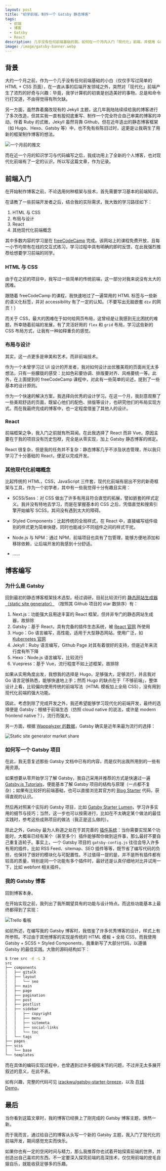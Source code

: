 ```yaml
---
layout: post
title: "初学前端，制作一个 Gatsby 静态博客"
tags:
  - 前端
  - 博客
  - Gatsby
  - React
description: 几乎没有任何前端基础的我，如何在一个月内入门「现代化」前端，并使用 Gatsby 制作一个静态博客？
image: /image/gatsby-banner.webp
---
```


## 背景

大约一个月之前，作为一个几乎没有任何前端基础的小白（仅仅手写过简单的 HTML + CSS 页面），在一直从事的后端开发领域之外，突然对「现代化」前端产生了浓烈的好奇与兴趣：毕竟，我学计算机的初衷是创造美好的事物，总是和命令行打交道，不由得觉得有所欠缺。

另一方面，虽然靠着魔改现有的 Jekyll 主题，这几年我陆陆续续给我的博客进行了多次改造，但其实我一直有股彻底重写、制作一个完全符合自己审美的博客的冲动。伴着 Ruby 的式微，Jekyll 虽然背靠 Github，但在近年迭出的静态博客框架（如 Hugo、Hexo、Gatsby 等）中，也不免有些陈旧过时，这更是让我萌生了用新的框架制作博客的想法。

![一个月前的推文](/image/frontend-flag.webp)

而在近一个月的知识学习与代码编写之后，我成功用上了全新的个人博客，也对现代化前端有了一定的认识，所以写这篇文章，作为记录。

## 前端入门

在开始制作博客之前，不论选用何种框架与技术，首先需要学习基本的前端知识。

在请教了一些前端开发者之后，结合我的实际需求，我大致的学习路径如下：

1. HTML 与 CSS
2. 布局与设计
3. React
4. 其他现代化前端概念

其中多数内容的学习是在 [freeCodeCamp](https://www.freecodecamp.org/) 完成。该网站上的课程免费开放，且每一小节均带有在线的交互式练习，学习过程中具有明确的即时反馈，在此我强烈推荐给想要学习前端的同学。

### HTML 与 CSS

由于在之前的项目中，我写过一些简单的传统前端，这一部分对我来说没有太大的困难。

跟随着 freeCodeCamp 的课程，我快速地过了一遍常用的 HTML 标签与一些新的语义化标签，并对 accessibility 有了一定的认知。（不要写出无脑嵌套 `div` 的网页！）

而关于 CSS，最大的困难在于如何给网页布局，这曾经是让我感到无比困扰的难题，所幸随着前端的发展，有了灵活好用的 `flex` 和 `grid` 布局，学习这些新的 CSS 布局方式，让我有一种如释重负的感觉。

### 布局与设计

其实，这一点更多是审美和艺术，而非前端技术。

作为一个未曾学习过 UI 设计的开发者，我对如何设计出优雅美观的页面尚无太多想法，只有一些朦胧的感受：比如色彩要协调、排版要对齐、风格要统一等。此外，在上面提到的 freeCodeCamp 课程中，对此有一些简单的论述，提到了一些基本的设计原则。

作为一个快速的解决方案，我选择向优秀的设计学习。在这一个月，我刻意观察了一些美观舒适的页面，既留心他们的配色、排版等设计，也研究他们的布局实现方式。而在我最终完成的博客中，也一定程度借鉴了其他人的设计。

### React

前端框架之争，我入门之前就有所耳闻。在此我选择了 React 而非 Vue，原因主要在于我的项目没有历史包袱，完全是从零实现，加上 Gatsby 静态博客的绑定。

React 很复杂，但是我的任务并不复杂：静态博客几乎不涉及状态管理，所以我只学习了十分基础的 React，便足以完成开发。

### 其他现代化前端概念

比起传统的 HTML，CSS，JavaScript 三件套，现代化前端有层出不穷的新奇框架与工具，作为一个初学者，其中有一些我觉得十分有趣且实用：

- SCSS/Sass：对 CSS 做出了许多有用且符合直觉的拓展，譬如嵌套的样式定义。我并没有特地去学习，而是在掌握基本的 CSS 之后，凭借直觉和搜索引擎开始编写 SCSS，其间没有遇到太大的障碍。

- Styled Components：比起传统的全局样式，在 React 中，直接编写组件级别的样式更为简单快捷，同时也能减少不同组件之间的样式干扰。

- Node.js 与 NPM：通过 NPM，前端项目也具有了包管理，能够方便地添加和移除依赖，让后端开发的我感到十分舒适。

- ……

## 博客编写

### 为什么是 Gatsby

回到最初的静态博客框架技术选型。经过调研，目前比较流行的 [静态网站生成器（static site generator）](https://github.com/topics/static-site-generator) （按照其 Github 项目的 star 数排序）有：

1. Next.js：功能强大且用途丰富的 React 框架，但并非专门的静态网站生成器，故排除
2. Gatsby：基于 React，具有完备的插件生态系统，被 [React 官网](https://reactjs.org/) 所使用
3. Hugo：Go 语言编写，高性能，适用于大型静态网站，使用广泛，如 [Kubernetes 官网](https://kubernetes.io/)
4. Jekyll：Ruby 语言编写，Github Page 对其有着很好的支持，但是近年来流行度有所下降
5. Hexo：Node.js 语言编写，比较流行
6. Vuepress：基于 Vue，流行程度不如上述框架，故排除

如果从实用角度出发，我想我的选择是 Hugo，足够强大，足够流行，并且我对 Go 语言足够熟悉，能够快速地上手；然而 Hugo 的缺点在于「不够前端」，整体设计上看，比较偏向使用传统的前端写法（HTML 模板加上全局 CSS），没有用到现代化前端的强大功能。

因此，考虑到除了完成开发之外，我还希望能够学习现代化的前端开发，最终的选择便是 Gatsby：根植于前端生态（仿照 cloud native 的说法，或许是 modern frontend native？），流行而强大。

另一方面，根据 [Wappalyzer 的数据](https://www.wappalyzer.com/technologies/static-site-generator/)，Gatsby 确实是近年来最为流行的选择：

![Static site generator market share](/image/static-site-generator-market-share-wappalyzer.webp)

### 如何写一个 Gatsby 项目

在此，我无意复述那些 Gatsby 文档中已有的内容，而是仅列出我所用到的一些有用资源。

如果想要从零开始学习了解 Gatsby，我自己采用并推荐的方式是快速过一遍 [Gatsby.js Tutorials](https://www.gatsbyjs.com/tutorial/)，便能基本了解 Gatsby 项目的结构与原理（一点都不复杂）；如果有比较好的前端基础，也可以直接浏览其官方的 [Blog Starter](https://github.com/gatsbyjs/gatsby-starter-blog) 代码，获得直观的认识。

然后再对照某个实际的 Gatsby 项目，比如 [Gatsby Starter Lumen](https://github.com/alxshelepenok/gatsby-starter-lumen)，学习许多实用的细节与技巧；当然，这一步也可以按需进行，比如在不太确定某个做法的最佳实践时，参考这些成熟项目的做法（我正是这么做的）。

除此之外，Gatsby 最为人称道之处在于其完善的 [插件系统](https://www.gatsbyjs.com/plugins/)：当你需要实现某个功能时，大概率已经有某个（甚至多个）插件能够帮你做到这件事，那么最好不要自己重复造轮子。事实上，一个 Gatsby 项目的 `gatsby-config.js` 往往会导入许多有用的插件，比如 RSS Feed、sitemap、SEO 插件等等，既节省了编写代码的负担，也保持了很好的模块化与可配置性。不过值得一提的是，并不是所有插件都有较高的质量，特别是同一个功能有多个插件时，最好还是认真仔细地对比并试用一下，比如 webfont 相关插件。

### 我的 Gatsby 博客

回到博客本身。

在开始实现之前，我列出了我所期望具有的功能与设计特点。而这些功能基本上最终都得到了实现：

![Trello 看板](/image/blog-rebuild-trello.webp)

如前所述，在编写我的 Gatsby 博客时，我借鉴了许多优秀博客的设计，样式上有所参照。不过由于其他博客的实现是传统的 HTML 模板 + 全局 CSS，而我使用 Gatsby + SCSS + Styled Components，我重新写了大部分代码，以遵循 Gatsby 的最佳实践。大致的源码结构如下：

```bash
$ tree src -d -L 3
src
├── components
│   ├── gitalk
│   ├── layout
│   │   └── seo
│   ├── main
│   ├── page
│   ├── pagination
│   ├── post
│   ├── postlist
│   ├── sidebar
│   │   ├── copyright
│   │   ├── menu
│   │   ├── sitemeta
│   │   ├── social-links
│   │   └── toc
│   └── tags
├── pages
├── scss
│   └── base
└── templates
```

而在具体的编码实现过程中，也曾遇到过许多细枝末节的问题，不过并无太多展开叙述的意义，在此不表。

如有兴趣，完整的代码可见 [izackwu/gatsby-starter-breeze](https://github.com/izackwu/gatsby-starter-breeze)，以及 [在线 Demo](https://gatsby-starter-breeze.netlify.app/)。

## 最后

当你看到这篇文章时，我的博客已经换上了刚完成的 Gatsby 博客主题，焕然一新。

而于我而言，通过给自己的博客从头写一个新的 Gatsby 主题，我入门了现代化的前端开发，期间感觉充实而快乐。

如果你也有一定的空闲时间与精力，那么我推荐你也试着开始探索前端的世界，并创造出自己喜欢的东西。不一定要深入探究前端的高深技术，仅仅用前端的皮毛自娱自乐，就能收获足够多的乐趣。
